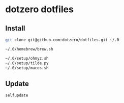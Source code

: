 # dotzero dotfiles

## Install

```bash
git clone git@github.com:dotzero/dotfiles.git ~/.0

~/.0/homebrew/brew.sh

~/.0/setup/ohmyz.sh
~/.0/setup/tilde.py
~/.0/setup/macos.sh
```

## Update

```bash
selfupdate
```
